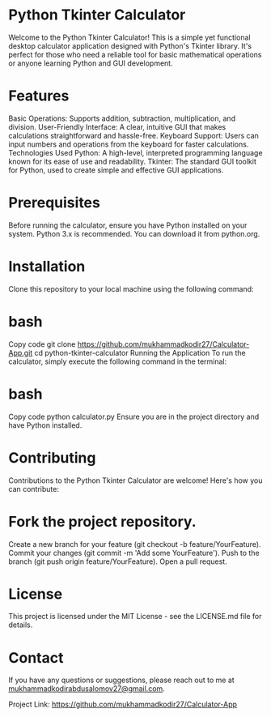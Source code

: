 # Python Tkinter Calculator
Welcome to the Python Tkinter Calculator! This is a simple yet functional desktop calculator application designed with Python's Tkinter library. It's perfect for those who need a reliable tool for basic mathematical operations or anyone learning Python and GUI development.

# Features
Basic Operations: Supports addition, subtraction, multiplication, and division.
User-Friendly Interface: A clear, intuitive GUI that makes calculations straightforward and hassle-free.
Keyboard Support: Users can input numbers and operations from the keyboard for faster calculations.
Technologies Used
Python: A high-level, interpreted programming language known for its ease of use and readability.
Tkinter: The standard GUI toolkit for Python, used to create simple and effective GUI applications.
# Prerequisites
Before running the calculator, ensure you have Python installed on your system. Python 3.x is recommended. You can download it from python.org.

# Installation
Clone this repository to your local machine using the following command:

# bash
Copy code
git clone https://github.com/mukhammadkodir27/Calculator-App.git
cd python-tkinter-calculator
Running the Application
To run the calculator, simply execute the following command in the terminal:

# bash
Copy code
python calculator.py
Ensure you are in the project directory and have Python installed.

# Contributing
Contributions to the Python Tkinter Calculator are welcome! Here's how you can contribute:

# Fork the project repository.
Create a new branch for your feature (git checkout -b feature/YourFeature).
Commit your changes (git commit -m 'Add some YourFeature').
Push to the branch (git push origin feature/YourFeature).
Open a pull request.
# License
This project is licensed under the MIT License - see the LICENSE.md file for details.

# Contact
If you have any questions or suggestions, please reach out to me at mukhammadkodirabdusalomov27@gmail.com.

Project Link: https://github.com/mukhammadkodir27/Calculator-App
